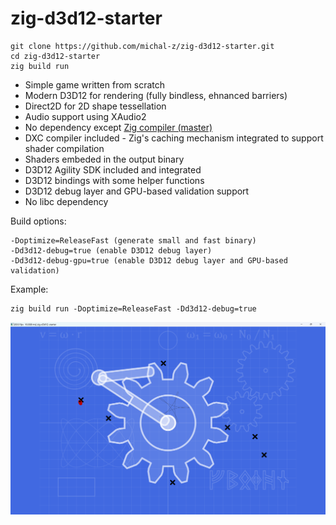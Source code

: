 # zig-d3d12-starter

```
git clone https://github.com/michal-z/zig-d3d12-starter.git
cd zig-d3d12-starter
zig build run
```
* Simple game written from scratch
* Modern D3D12 for rendering (fully bindless, ehnanced barriers)
* Direct2D for 2D shape tessellation
* Audio support using XAudio2
* No dependency except [Zig compiler (master)](https://ziglang.org/download/)
* DXC compiler included - Zig's caching mechanism integrated to support shader compilation
* Shaders embeded in the output binary
* D3D12 Agility SDK included and integrated
* D3D12 bindings with some helper functions
* D3D12 debug layer and GPU-based validation support
* No libc dependency

Build options:

    -Doptimize=ReleaseFast (generate small and fast binary)
    -Dd3d12-debug=true (enable D3D12 debug layer)
    -Dd3d12-debug-gpu=true (enable D3D12 debug layer and GPU-based validation)

Example:

    zig build run -Doptimize=ReleaseFast -Dd3d12-debug=true

![image](screenshot.png)
